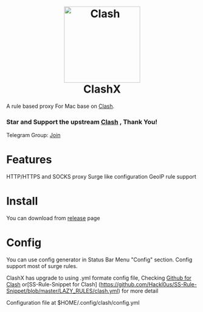 <h1 align="center">
  <img src="https://github.com/Dreamacro/clash/raw/master/docs/logo.png" alt="Clash" width="200">
  <br>
  ClashX
  <br>
</h1>


A rule based proxy For Mac base on [Clash](https://github.com/Dreamacro/clash).

### <b>Star and Support the upstream [Clash](https://github.com/Dreamacro/clash) , Thank You!</b>

Telegram Group: [Join](https://t.me/clash_discuss)

# Features

HTTP/HTTPS and SOCKS proxy
Surge like configuration
GeoIP rule support



# Install

You can download from [release](https://github.com/yichengchen/clashX/releases) page


# Config
You can use config generator in Status Bar Menu "Config" section.
Config support most of surge rules.

ClashX has upgrade to using .yml formate config file, Checking [Github for Clash](https://github.com/Dreamacro/clash) or[SS-Rule-Snippet for Clash] (https://github.com/Hackl0us/SS-Rule-Snippet/blob/master/LAZY_RULES/clash.yml) for more detail

Configuration file at $HOME/.config/clash/config.yml

